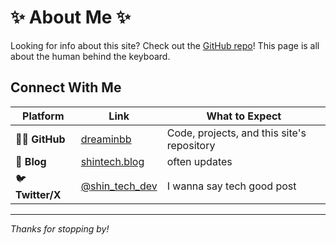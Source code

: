 # ✨ About Me ✨

Looking for info about this site? Check out the [GitHub repo](https://github.com/dreaminbb)! This page is all about the human behind the keyboard.

## Connect With Me


| Platform         | Link                                               | What to Expect                                   |
| ---------------- | -------------------------------------------------- | ------------------------------------------------ |
| 🧑‍💻 **GitHub**    | [dreaminbb](https://github.com/dreaminbb)          | Code, projects, and this site's repository       |
| 📝 **Blog**      | [shintech.blog](https://shintech.blog)             | often updates                                    |
| 🐦 **Twitter/X** | [@shin_tech_dev](https://x.com/shin_tech_dev?s=21) | I wanna say tech good post |

---

_Thanks for stopping by!_
